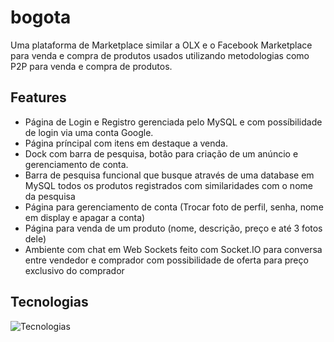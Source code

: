 # bogota
Uma plataforma de Marketplace similar a OLX e o Facebook Marketplace para venda e compra de produtos usados utilizando metodologias como P2P para venda e compra de produtos.

## Features
- Página de Login e Registro gerenciada pelo MySQL e com possíbilidade de login via uma conta Google.
- Página príncipal com itens em destaque a venda.
- Dock com barra de pesquisa, botão para criação de um anúncio e gerenciamento de conta.
- Barra de pesquisa funcional que busque através de uma database em MySQL todos os produtos registrados com similaridades com o nome da pesquisa
- Página para gerenciamento de conta (Trocar foto de perfil, senha, nome em display e apagar a conta)
- Página para venda de um produto (nome, descrição, preço e até 3 fotos dele)
- Ambiente com chat em Web Sockets feito com Socket.IO para conversa entre vendedor e comprador com possibilidade de oferta para preço exclusivo do comprador


## Tecnologias
![Tecnologias](https://go-skill-icons.vercel.app/api/icons?i=html,css,js,bootstrap,nodejs,jquery,socketio,mysql,php)
